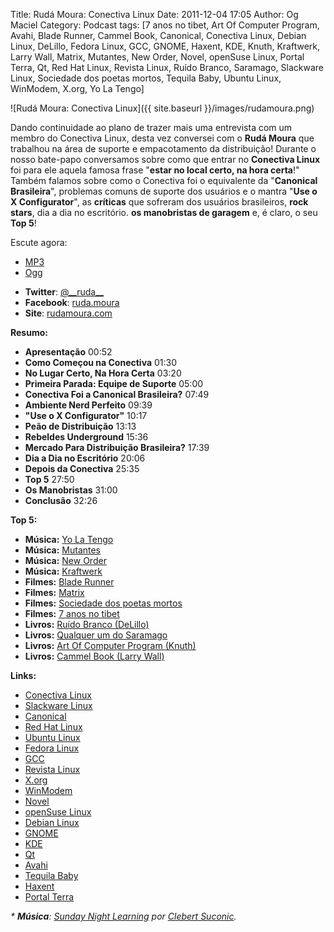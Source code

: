 Title: Rudá Moura: Conectiva Linux
Date: 2011-12-04 17:05
Author: Og Maciel
Category: Podcast
tags: [7 anos no tibet, Art Of Computer Program, Avahi, Blade Runner, Cammel Book, Canonical, Conectiva Linux, Debian Linux, DeLillo, Fedora Linux, GCC, GNOME, Haxent, KDE, Knuth, Kraftwerk, Larry Wall, Matrix, Mutantes, New Order, Novel, openSuse Linux, Portal Terra, Qt, Red Hat Linux, Revista Linux, Ruído Branco, Saramago, Slackware Linux, Sociedade dos poetas mortos, Tequila Baby, Ubuntu Linux, WinModem, X.org, Yo La Tengo]

![Rudá Moura: Conectiva Linux]({{ site.baseurl }}/images/rudamoura.png)

Dando continuidade ao plano de trazer mais uma entrevista com um membro
do Conectiva Linux, desta vez conversei com o **Rudá Moura** que
trabalhou na área de suporte e empacotamento da distribuição! Durante o
nosso bate-papo conversamos sobre como que entrar no **Conectiva Linux**
foi para ele aquela famosa frase "**estar no local certo, na hora
certa**!" Também falamos sobre como o Conectiva foi o equivalente da
"**Canonical Brasileira**", problemas comuns de suporte dos usuários e o
mantra "**Use o X Configurator**", as **críticas** que sofreram dos
usuários brasileiros, **rock stars**, dia a dia no escritório. **os
manobristas de garagem** e, é claro, o seu **Top 5**!

Escute agora:

* [MP3](http://downloads.ogmaciel.com/castalio-podcast-24.mp3)
* [Ogg](http://downloads.ogmaciel.com/castalio-podcast-24.ogg)

-   **Twitter**: [@\_\_ruda\_\_](https://twitter.com/#!/__ruda__ "https://twitter.com/#!/__ruda__")
-  **Facebook**: [ruda.moura](https://www.facebook.com/ruda.moura "https://www.facebook.com/ruda.moura")
-   **Site**: [rudamoura.com](http://rudamoura.com/)

**Resumo:**

-   **Apresentação** 00:52
-   **Como Começou na Conectiva** 01:30
-   **No Lugar Certo, Na Hora Certa** 03:20
-   **Primeira Parada: Equipe de Suporte** 05:00
-   **Conectiva Foi a Canonical Brasileira?** 07:49
-   **Ambiente Nerd Perfeito** 09:39
-   **"Use o X Configurator"** 10:17
-   **Peão de Distribuição** 13:13
-   **Rebeldes Underground** 15:36
-   **Mercado Para Distribuição Brasileira?** 17:39
-   **Dia a Dia no Escritório** 20:06
-   **Depois da Conectiva** 25:35
-   **Top 5** 27:50
-   **Os Manobristas** 31:00
-   **Conclusão** 32:26

**Top 5:**

-   **Música:** [Yo La Tengo](http://www.last.fm/search?q=Yo+La+Tengo)
-   **Música:** [Mutantes](http://www.last.fm/search?q=Mutantes)
-   **Música:** [New Order](http://www.last.fm/search?q=New+Order)
-   **Música:** [Kraftwerk](http://www.last.fm/search?q=Kraftwerk)
-   **Filmes:** [Blade
    Runner](http://www.imdb.com/find?s=all&q=Blade+Runner)
-   **Filmes:** [Matrix](http://www.imdb.com/find?s=all&q=matrix)
-   **Filmes:** [Sociedade dos poetas
    mortos](http://www.imdb.com/find?s=all&q=Sociedade+dos+poetas+mortos)
-   **Filmes:** [7 anos no
    tibet](http://www.imdb.com/find?s=all&q=7+anos+no+tibet)
-   **Livros:** [Ruído Branco
    (DeLillo)](http://www.amazon.com/s/ref=nb_sb_noss?url=search-alias%3Dstripbooks&field-keywords=Ruído+Branco+(DeLillo))
-   **Livros:** [Qualquer um do
    Saramago](http://www.amazon.com/s/ref=nb_sb_noss?url=search-alias%3Dstripbooks&field-keywords=Saramago "http://www.amazon.com/s/ref=nb_sb_noss?url=search-alias%3Dstripbooks&field-keywords=Saramago")
-   **Livros:** [Art Of Computer Program
    (Knuth)](http://www.amazon.com/s/ref=nb_sb_noss?url=search-alias%3Dstripbooks&field-keywords=Art+Of+Computer+Program+(Knuth))
-   **Livros:** [Cammel Book (Larry
    Wall)](http://www.amazon.com/s/ref=nb_sb_noss?url=search-alias%3Dstripbooks&field-keywords=Cammel+Book+(Larry+Wall))

**Links:**

-   [Conectiva Linux](https://duckduckgo.com/?q=Conectiva+Linux)
-   [Slackware Linux](https://duckduckgo.com/?q=Slackware+Linux)
-   [Canonical](https://duckduckgo.com/?q=Canonical)
-   [Red Hat Linux](https://duckduckgo.com/?q=Red+Hat+Linux)
-   [Ubuntu Linux](https://duckduckgo.com/?q=Ubuntu+Linux)
-   [Fedora Linux](https://duckduckgo.com/?q=Fedora+Linux)
-   [GCC](https://duckduckgo.com/?q=GCC)
-   [Revista Linux](https://duckduckgo.com/?q=Revista+Linux)
-   [X.org](https://duckduckgo.com/?q=X.org)
-   [WinModem](https://duckduckgo.com/?q=WinModem)
-   [Novel](https://duckduckgo.com/?q=Novel)
-   [openSuse Linux](https://duckduckgo.com/?q=openSuse+Linux)
-   [Debian Linux](https://duckduckgo.com/?q=Debian+Linux)
-   [GNOME](https://duckduckgo.com/?q=GNOME)
-   [KDE](https://duckduckgo.com/?q=KDE)
-   [Qt](https://duckduckgo.com/?q=Qt)
-   [Avahi](https://duckduckgo.com/?q=Avahi)
-   [Tequila Baby](https://duckduckgo.com/?q=Tequila+Baby)
-   [Haxent](https://duckduckgo.com/?q=Haxent)
-   [Portal Terra](https://duckduckgo.com/?q=Portal+Terra)

*\* **Música**: [Sunday Night
Learning](http://soundcloud.com/clebertsuconic/sunday-night-lerning "http://soundcloud.com/clebertsuconic/sunday-night-lerning")
por [Clebert
Suconic](http://soundcloud.com/clebertsuconic "http://soundcloud.com/clebertsuconic").*
